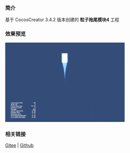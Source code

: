 ### 简介

基于 CocosCreator 3.4.2 版本创建的 **粒子拖尾模块4** 工程

### 效果预览
![image](../../gif/202203/2022030535.gif)

### 相关链接
[Gitee](https://gitee.com/mirrors_cocos-creator/test-cases-3d/blob/v3.0/assets/cases/particle) | [Github](https://github.com/cocos-creator/test-cases-3d/blob/v3.0/assets/cases/particle)